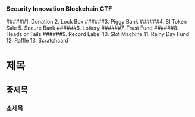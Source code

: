### Security Innovation Blockchain CTF
######1. Donation
2. Lock Box
######3. Piggy Bank
######4. SI Token Sale
5. Secure Bank
######6. Lottery
######7. Trust Fund
######8. Heads or Tails
######9. Record Label
10. Slot Machine
11. Rainy Day Fund
12. Raffle
13. Scratchcard


# 제목
## 중제목
### 소제목
